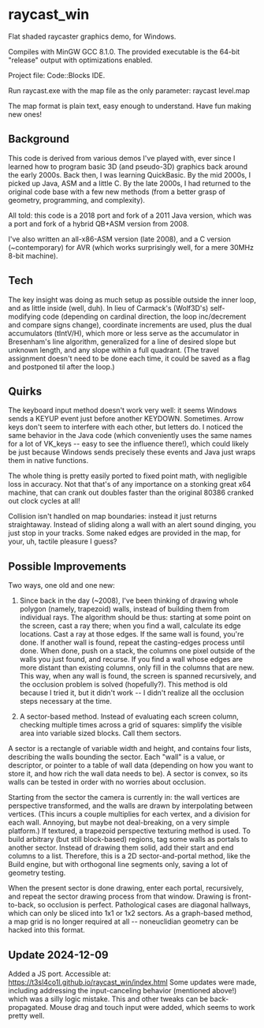 # raycast_win
Flat shaded raycaster graphics demo, for Windows.

Compiles with MinGW GCC 8.1.0.  The provided executable is the 64-bit "release" output with optimizations enabled.

Project file: Code::Blocks IDE.

Run raycast.exe with the map file as the only parameter:
raycast level.map

The map format is plain text, easy enough to understand.  Have fun making new ones!

Background
-----------
This code is derived from various demos I've played with, ever since I learned how to program basic 3D (and pseudo-3D) graphics back around the early 2000s.  Back then, I was learning QuickBasic.  By the mid 2000s, I picked up Java, ASM and a little C.  By the late 2000s, I had returned to the original code base with a few new methods (from a better grasp of geometry, programming, and complexity).

All told: this code is a 2018 port and fork of a 2011 Java version, which was a port and fork of a hybrid QB+ASM version from 2008.

I've also written an all-x86-ASM version (late 2008), and a C version (~contemporary) for AVR (which works surprisingly well, for a mere 30MHz 8-bit machine).

Tech
-----
The key insight was doing as much setup as possible outside the inner loop, and as little inside (well, duh).  In lieu of Carmack's (Wolf3D's) self-modifying code (depending on cardinal direction, the loop inc/decrement and compare signs change), coordinate increments are used, plus the dual accumulators (tIntV/H), which more or less serve as the accumulator in Bresenham's line algorithm, generalized for a line of desired slope but unknown length, and any slope within a full quadrant.  (The travel assignment doesn't need to be done each time, it could be saved as a flag and postponed til after the loop.)

Quirks
-------
The keyboard input method doesn't work very well: it seems Windows sends a KEYUP event just before another KEYDOWN.  Sometimes.  Arrow keys don't seem to interfere with each other, but letters do.  I noticed the same behavior in the Java code (which conveniently uses the same names for a lot of VK_keys -- easy to see the influence there!), which could likely be just because Windows sends precisely these events and Java just wraps them in native functions.

The whole thing is pretty easily ported to fixed point math, with negligible loss in accuracy.  Not that that's of any importance on a stonking great x64 machine, that can crank out doubles faster than the original 80386 cranked out clock cycles at all!

Collision isn't handled on map boundaries: instead it just returns straightaway.  Instead of sliding along a wall with an alert sound dinging, you just stop in your tracks.  Some naked edges are provided in the map, for your, uh, tactile pleasure I guess?

Possible Improvements
----------------------
Two ways, one old and one new:
1. Since back in the day (~2008), I've been thinking of drawing whole polygon (namely, trapezoid) walls, instead of building them from individual rays.  The algorithm should be thus: starting at some point on the screen, cast a ray there; when you find a wall, calculate its edge locations.  Cast a ray at those edges.  If the same wall is found, you're done.  If another wall is found, repeat the casting-edges process until done.  When done, push on a stack, the columns one pixel outside of the walls you just found, and recurse.  If you find a wall whose edges are more distant than existing columns, only fill in the columns that are new.  This way, when any wall is found, the screen is spanned recursively, and the occlusion problem is solved (hopefully?).
This method is old because I tried it, but it didn't work -- I didn't realize all the occlusion steps necessary at the time.

2. A sector-based method.  Instead of evaluating each screen column, checking multiple times across a grid of squares: simplify the visible area into variable sized blocks.  Call them sectors.

A sector is a rectangle of variable width and height, and contains four lists, describing the walls bounding the sector.  Each "wall" is a value, or descriptor, or pointer to a table of wall data (depending on how you want to store it, and how rich the wall data needs to be).  A sector is convex, so its walls can be tested in order with no worries about occlusion.

Starting from the sector the camera is currently in: the wall vertices are perspective transformed, and the walls are drawn by interpolating between vertices.  (This incurs a couple multiplies for each vertex, and a division for each wall.  Annoying, but maybe not deal-breaking, on a very simple platform.)  If textured, a trapezoid perspective texturing method is used.  To build arbitrary (but still block-based) regions, tag some walls as portals to another sector.  Instead of drawing them solid, add their start and end columns to a list.  Therefore, this is a 2D sector-and-portal method, like the Build engine, but with orthogonal line segments only, saving a lot of geometry testing.

When the present sector is done drawing, enter each portal, recursively, and repeat the sector drawing process from that window.  Drawing is front-to-back, so occlusion is perfect.  Pathological cases are diagonal hallways, which can only be sliced into 1x1 or 1x2 sectors.  As a graph-based method, a map grid is no longer required at all -- noneuclidian geometry can be hacked into this format.

Update 2024-12-09
---
Added a JS port. Accessible at: https://t3sl4co1l.github.io/raycast_win/index.html
Some updates were made, including addressing the input-canceling behavior (mentioned above!) which was a silly logic mistake.  This and other tweaks can be back-propagated.  Mouse drag and touch input were added, which seems to work pretty well.
